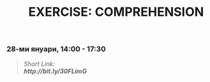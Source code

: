 <h1 align="center">EXERCISE: COMPREHENSION</h1>
    <br>

<h3>28-ми януари, 14:00 - 17:30</h3>

<blockquote>
    <i>
        Short Link: <br> 
        <b>
            http://bit.ly/30FLimG
        </b> 
    </i>
</blockquote>
